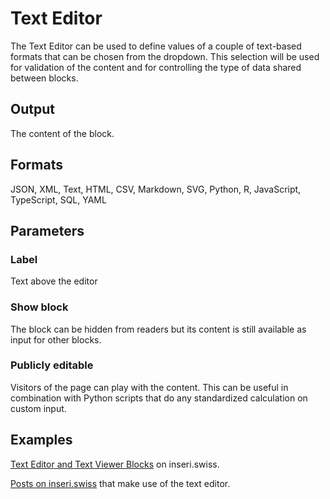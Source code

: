 # Text Editor

The Text Editor can be used to define values of a couple of text-based formats that can be chosen from the dropdown. This selection will be used for validation of the content and for controlling the type of data shared between blocks.

## Output

The content of the block.

## Formats

JSON, XML, Text, HTML, CSV, Markdown, SVG, Python, R, JavaScript, TypeScript, SQL, YAML

## Parameters

### Label

Text above the editor

### Show block

The block can be hidden from readers but its content is still available as input for other blocks.

### Publicly editable

Visitors of the page can play with the content. This can be useful in combination with Python scripts that do any standardized calculation on custom input.

## Examples

[Text Editor and Text Viewer Blocks](https://inseri.swiss/2022/12/text-editor-and-text-viewer-blocks/) on inseri.swiss.

[Posts on inseri.swiss](https://inseri.swiss/tag/text-editor/) that make use of the text editor.
